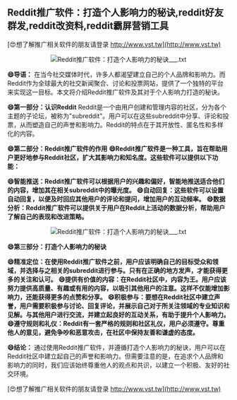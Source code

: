 ## **Reddit推广软件：打造个人影响力的秘诀,reddit好友群发,reddit改资料,reddit霸屏营销工具**

[😍想了解推广相关软件的朋友请登录 http://www.vst.tw](http://www.vst.tw)

 <center><img src="https://vst.tw/MP4/tuiguang/png/0.png" alt="Reddit推广软件：打造个人影响力的秘诀___.txt"></center>

**😄导语：**
在当今社交媒体时代，许多人都渴望建立自己的个人品牌和影响力。而Reddit作为全球最大的社交新闻聚合、讨论和投票网站，提供了一个独特的平台来实现这一目标。本文将介绍Reddit推广软件及其对于个人影响力打造的秘诀。

**😄第一部分：认识Reddit**
Reddit是一个由用户创建和管理内容的社区，分为各个主题的子论坛，被称为"subreddit"。用户可以在这些subreddit中分享、评论和投票，从而塑造自己的声誉和影响力。Reddit的特点在于其开放性、匿名性和多样化的内容。

**😄第二部分：Reddit推广软件的作用**
**😄Reddit推广软件是一种工具，旨在帮助用户更好地参与Reddit社区，扩大其影响力和知名度。这些软件可以提供以下功能：**

**😄智能推送：Reddit推广软件可以根据用户的兴趣和偏好，智能地推送适合他们的内容，增加其在相关subreddit中的曝光度。**
**😄自动回复：这些软件可以设置自动回复，以便及时回应其他用户的评论和提问，增加用户的互动频率。**
**😄数据分析：Reddit推广软件可以提供关于用户在Reddit上活动的数据分析，帮助用户了解自己的表现和改进策略。**

 <center><img src="https://vst.tw/MP4/tuiguang/png/3.png" alt="Reddit推广软件：打造个人影响力的秘诀___.txt"></center>

**😄第三部分：打造个人影响力的秘诀**

**😄精准定位：在使用Reddit推广软件之前，用户应该明确自己的目标受众和领域，并选择与之相关的subreddit进行参与。只有在正确的地方发声，才能获得更多的关注和认可。**
**😄提供有价值的内容：在Reddit社区中，内容为王。用户应该努力提供高质量、有趣或有用的内容，以吸引其他用户的注意。这样不仅能增加影响力，还能获得更多的点赞和分享。**
**😄积极参与：要想在Reddit社区中建立声誉，用户需要积极参与讨论、回复评论，并展示自己对于所关注领域的专业知识和见解。与其他用户进行交流，并建立起良好的互动关系，有助于提升个人影响力。**
**😄遵守规则和礼仪：Reddit有一套严格的规则和社区礼仪，用户必须遵守。尊重他人的意见，避免争吵和恶意攻击，在社区中保持友善和谦虚的态度。**

**😄结论：**
通过使用Reddit推广软件，并遵循打造个人影响力的秘诀，用户可以在Reddit社区中建立起自己的声誉和影响力。但需要注意的是，在追求个人品牌和影响力的同时，我们应该始终尊重他人的观点和共识，以建立一个积极、友好的社交环境。

[😍想了解推广相关软件的朋友请登录 http://www.vst.tw](http://www.vst.tw)



